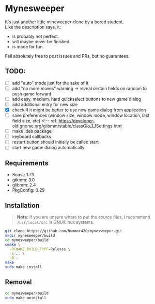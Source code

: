 # Mynesweeper

It's just another little mineweeper clone by a bored student. <br>
Like the description says, it:
- is probably not perfect.
- will maybe never be finished.
- is made for fun.

Fell absolutely free to post Issues and PRs, but no guarantees.

## TODO:

- [ ] add "auto" mode just for the sake of it
- [ ] add "no more moves" warning -> reveal certain fields on random to push game forward
- [ ] add easy, medium, hard quickselect buttons to new game dialog
- [ ] add additional entry for new size
- [X] check if it might be better to use new game dialog from application
- [ ] save preferences (window size, window mode, window location, last field size, etc) <!-- ref: https://developer-old.gnome.org/glibmm/stable/classGio_1_1Settings.html
- [ ] make .deb package
- [ ] keyboard callbacks
- [ ] restart button should initially be called start
- [ ] start new game dialog automatically

## Requirements

- Boost: 1.73
- gtkmm: 3.0
- glibmm: 2.4
- PkgConfig: 0.29

## Installation

> **Note**: If you are unsure where to put the source files, I recommend `/usr/local/src` in GNU/Linux systems.

```bash
git clone https://github.com/Nummer42O/mynesweeper.git
mkdir mynesweeper/build
cd mynesweeper/build
cmake \
  -DCMAKE_BUILD_TYPE=Release \
  -S .. \
  -B .
make
sudo make install
```

## Removal

```bash
cd mynesweeper/build
sudo make uninstall
```